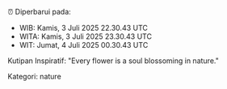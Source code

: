 ⏰ Diperbarui pada:
- WIB: Kamis, 3 Juli 2025 22.30.43 UTC
- WITA: Kamis, 3 Juli 2025 23.30.43 UTC
- WIT: Jumat, 4 Juli 2025 00.30.43 UTC

Kutipan Inspiratif:
"Every flower is a soul blossoming in nature."


Kategori: nature

